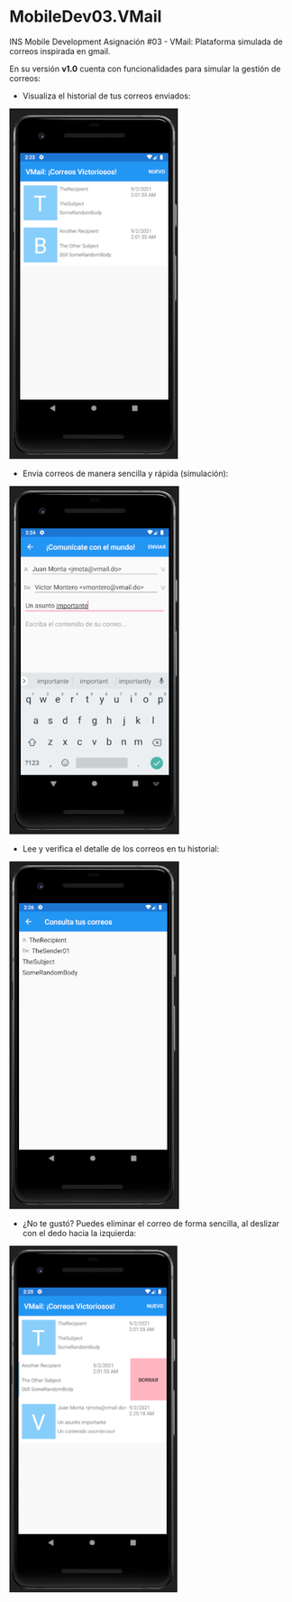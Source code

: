# MobileDev03.VMail
INS Mobile Development Asignación #03 - VMail: Plataforma simulada de correos inspirada en gmail.

En su versión **v1.0** cuenta con funcionalidades para simular la gestión de correos:

* Visualiza el historial de tus correos enviados:

![Alt text](Evidences/v1.0/List.png?raw=true "Pantalla Principal")

* Envia correos de manera sencilla y rápida (simulación):

![Alt text](Evidences/v1.0/Create.png?raw=true "Envia correos")

* Lee y verifica el detalle de los correos en tu historial:

![Alt text](Evidences/v1.0/Read.png?raw=true "Lee correos")

* ¿No te gustó? Puedes eliminar el correo de forma sencilla, al deslizar con el dedo hacia la izquierda:

![Alt text](Evidences/v1.0/Delete.png?raw=true "Elimina correos")

